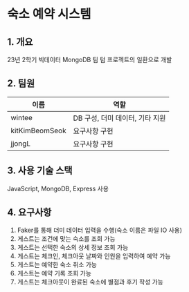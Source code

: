 # 숙소 예약 시스템
## 1. 개요
23년 2학기 빅데이터 MongoDB 팀 텀 프로젝트의 일환으로 개발

## 2. 팀원
| 이름 | 역할                             |
|--------|--------------------------------|
| wintee | DB 구성, 더미 데이터, 기타 지원 |
| kitKimBeomSeok | 요구사항 구현                        |
| jjongL | 요구사항 구현                        |

## 3. 사용 기술 스택
JavaScript, MongoDB, Express 사용

## 4. 요구사항
1. Faker를 통해 더미 데이터 입력을 수행(숙소 이름은 파일 IO 사용)
2. 게스트는 조건에 맞는 숙소를 조회 가능
3. 게스트는 선택한 숙소의 상세 정보 조회 가능
4. 게스트는 체크인, 체크아웃 날짜와 인원을 입력하여 예약 가능
5. 게스트는 예약한 숙소 취소 가능
6. 게스트는 예약 기록 조회 가능
7. 게스트는 체크아웃이 완료된 숙소에 별점과 후기 작성 가능
